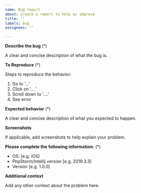 ```yaml
---
name: Bug report
about: Create a report to help us improve
title: ''
labels: bug
assignees: ''

---
```


<!---
    Thank you for contributing to Magento.
    To help us process this issue we recommend that you add the following information:
     - Summary of the issue,
     - Information on your environment,
     - Steps to reproduce,
     - Expected and actual results,
    Fields marked with (*) are required. Please don't remove the template.
-->

**Describe the bug** (*) 

A clear and concise description of what the bug is.

**To Reproduce** (*) 

Steps to reproduce the behavior:
1. Go to '...'
2. Click on '....'
3. Scroll down to '....'
4. See error

**Expected behavior** (*) 

A clear and concise description of what you expected to happen.

**Screenshots**

If applicable, add screenshots to help explain your problem.

**Please complete the following information:** (*) 

 - OS: [e.g. iOS]
 - PhpStorm/Intellij version [e.g. 2019.3.3]
 - Version [e.g. 1.0.0]

**Additional context**

Add any other context about the problem here.
